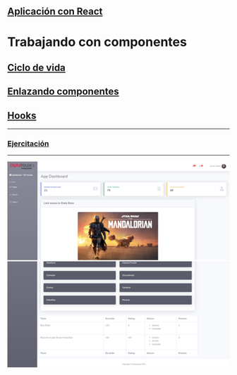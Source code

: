 
## [Aplicación con React](https://github.com/ema201217/Aplicacion-con-React)
# Trabajando con componentes
## [Ciclo de vida](https://github.com/ema201217/Ciclo-de-vida)
## [Enlazando componentes](https://github.com/ema201217/Enlazando-componentes)
## [Hooks](https://github.com/ema201217/HOOKS)
---------------------------------------------------------------
### [Ejercitación](/git/ejercitacion.pdf)
------------------------------------------------------------------------------
![1](/git/1.png)
![1](/git/2.png)
